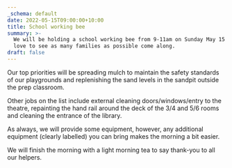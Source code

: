 ```yaml
---
_schema: default
date: 2022-05-15T09:00:00+10:00
title: School working bee
summary: >-
  We will be holding a school working bee from 9-11am on Sunday May 15 and we'd
  love to see as many families as possible come along.
draft: false
---
```

Our top priorities will be spreading mulch to maintain the safety standards of our playgrounds and replenishing the sand levels in the sandpit outside the prep classroom.

Other jobs on the list include external cleaning doors/windows/entry to the theatre, repainting the hand rail around the deck of the 3/4 and 5/6 rooms and cleaning the entrance of the library.&nbsp;

As always, we will provide some equipment, however, any additional equipment (clearly labelled) you can bring makes the morning a bit easier.

We will finish the morning with a light morning tea to say thank-you to all our helpers.

